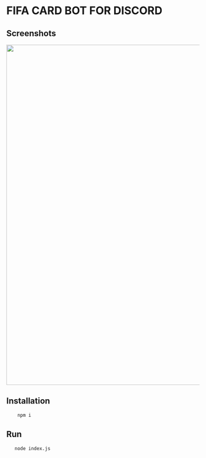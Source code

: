 # FIFA CARD BOT FOR DISCORD

## Screenshots
<img src="https://github.com/hitmacreed/Fifa-Card-Bot/blob/master/art/Capture.PNG?raw=true" width="888">

## Installation

```sh
    npm i
```


## Run

```sh
   node index.js
```

